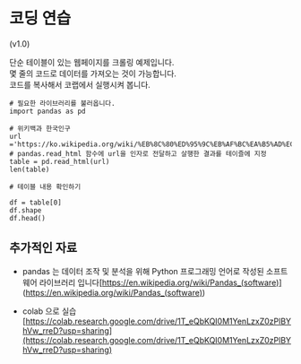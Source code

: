 # 코딩 연습

\(v1.0\)

단순 테이블이 있는 웹페이지를 크롤링 예제입니다.  
몇 줄의 코드로 데이터를 가져오는 것이 가능합니다.  
코드를 복사해서 코랩에서 실행시켜 봅니다.   

```
# 필요한 라이브러리를 불러옵니다.
import pandas as pd

# 위키백과 한국인구
url ='https://ko.wikipedia.org/wiki/%EB%8C%80%ED%95%9C%EB%AF%BC%EA%B5%AD%EC%9D%98_%EC%9D%B8%EA%B5%AC'
# pandas.read_html 함수에 url을 인자로 전달하고 살행한 결과를 테이즐에 지정
table = pd.read_html(url)
len(table)
```
```
# 테이블 내용 확인하기

df = table[0]
df.shape
df.head()
```


## 추가적인 자료

* pandas 는 데이터 조작 및 분석을 위해 Python 프로그래밍 언어로 작성된 소프트웨어 라이브러리 입니다[https://en.wikipedia.org/wiki/Pandas_(software)] (https://en.wikipedia.org/wiki/Pandas_(software))

* colab 으로 실습 [https://colab.research.google.com/drive/1T_eQbKQI0M1YenLzxZ0zPlBYhVw_rreD?usp=sharing](https://colab.research.google.com/drive/1T_eQbKQI0M1YenLzxZ0zPlBYhVw_rreD?usp=sharing)
